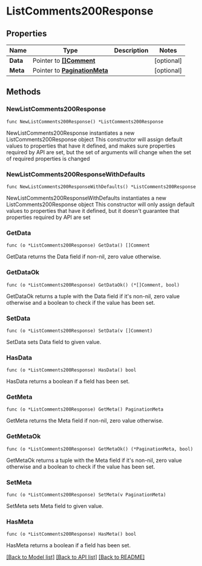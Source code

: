 # ListComments200Response

## Properties

Name | Type | Description | Notes
------------ | ------------- | ------------- | -------------
**Data** | Pointer to [**[]Comment**](Comment.md) |  | [optional] 
**Meta** | Pointer to [**PaginationMeta**](PaginationMeta.md) |  | [optional] 

## Methods

### NewListComments200Response

`func NewListComments200Response() *ListComments200Response`

NewListComments200Response instantiates a new ListComments200Response object
This constructor will assign default values to properties that have it defined,
and makes sure properties required by API are set, but the set of arguments
will change when the set of required properties is changed

### NewListComments200ResponseWithDefaults

`func NewListComments200ResponseWithDefaults() *ListComments200Response`

NewListComments200ResponseWithDefaults instantiates a new ListComments200Response object
This constructor will only assign default values to properties that have it defined,
but it doesn't guarantee that properties required by API are set

### GetData

`func (o *ListComments200Response) GetData() []Comment`

GetData returns the Data field if non-nil, zero value otherwise.

### GetDataOk

`func (o *ListComments200Response) GetDataOk() (*[]Comment, bool)`

GetDataOk returns a tuple with the Data field if it's non-nil, zero value otherwise
and a boolean to check if the value has been set.

### SetData

`func (o *ListComments200Response) SetData(v []Comment)`

SetData sets Data field to given value.

### HasData

`func (o *ListComments200Response) HasData() bool`

HasData returns a boolean if a field has been set.

### GetMeta

`func (o *ListComments200Response) GetMeta() PaginationMeta`

GetMeta returns the Meta field if non-nil, zero value otherwise.

### GetMetaOk

`func (o *ListComments200Response) GetMetaOk() (*PaginationMeta, bool)`

GetMetaOk returns a tuple with the Meta field if it's non-nil, zero value otherwise
and a boolean to check if the value has been set.

### SetMeta

`func (o *ListComments200Response) SetMeta(v PaginationMeta)`

SetMeta sets Meta field to given value.

### HasMeta

`func (o *ListComments200Response) HasMeta() bool`

HasMeta returns a boolean if a field has been set.


[[Back to Model list]](../README.md#documentation-for-models) [[Back to API list]](../README.md#documentation-for-api-endpoints) [[Back to README]](../README.md)


